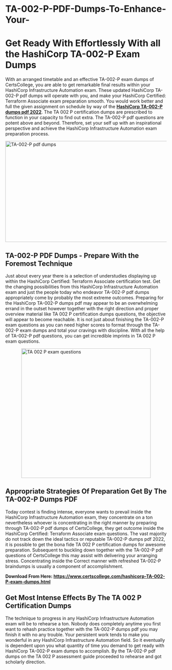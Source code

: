 # TA-002-P-PDF-Dumps-To-Enhance-Your-<h1><strong>Get Ready With Effortlessly With all the HashiCorp TA-002-P Exam Dumps&nbsp;</strong></h1>
<p><span style="font-weight: 400;">With an arranged timetable and an effective  TA-002-P exam dumps of CertsCollege, you are able to get remarkable final results within your HashiCorp Infrastructure Automation exam. These updated HashiCorp TA-002-P pdf dumps will operate with you, and make your HashiCorp Certified: Terraform Associate exam preparation smooth. You would work better and full the given assignment on schedule by way of the <strong><a href="https://www.certscollege.com/hashicorp-TA-002-P-exam-dumps.html">HashiCorp TA-002-P dumps pdf 2022</a></strong>. The TA 002 P certification dumps are prescribed to function in your capacity to find out extra. The  TA-002-P pdf questions are potent above and beyond. Therefore, set your self up with an inspirational perspective and achieve the HashiCorp Infrastructure Automation exam preparation process.&nbsp;</span></p>
<p><span style="font-weight: 400;"><img style="display: block; margin-left: auto; margin-right: auto;" src="https://i.ibb.co/CPDK3ps/Yellow-and-Blue-Initiative-Blog-Banner.png" alt="TA-002-P pdf dumps" width="559" height="315" /></span></p>
<h2><strong>TA-002-P PDF Dumps - Prepare With the Foremost Technique</strong></h2>
<p><span style="font-weight: 400;">Just about every year there is a selection of understudies displaying up within the HashiCorp Certified: Terraform Associate certification test. Get the changing possibilities from this HashiCorp Infrastructure Automation exam and just the people today who endeavor TA-002-P pdf dumps appropriately come by probably the most extreme outcomes. Preparing for the HashiCorp TA-002-P dumps pdf may appear to be an overwhelming errand in the outset however together with the right direction and proper overview material like TA 002 P certification dumps questions, the objective will appear to become reachable. It is not just about finishing the TA-002-P exam questions as you can need higher scores to format through the TA-002-P exam dumps and total your cravings with discipline. With all the help of TA-002-P pdf questions, you can get incredible imprints in TA 002 P exam questions.</span></p>
<p><span style="font-weight: 400;"><a href="https://tinyurl.com/y2kd5svd"><img style="display: block; margin-left: auto; margin-right: auto;" src="https://i.ibb.co/9tMrhdY/Teacher-Appreciation-Invitation.png" alt="TA 002 P exam questions " width="404" height="404" /></a></span></p>
<h2><strong>Appropriate Strategies Of Preparation Get By The TA-002-P Dumps PDF</strong></h2>
<p><span style="font-weight: 400;">Today contest is finding intense, everyone wants to prevail inside the HashiCorp Infrastructure Automation exam, they concentrate on a ton nevertheless whoever is concentrating in the right manner by preparing through TA-002-P pdf dumps of CertsCollege, they get outcome inside the HashiCorp Certified: Terraform Associate exam questions. The vast majority do not track down the ideal tactics or reputable TA-002-P dumps pdf 2022, it is possible to get the bona fide TA 002 P certification dumps for awesome preparation. Subsequent to buckling down together with the  TA-002-P pdf questions of CertsCollege this may assist with delivering your arranging stress. Concentrating inside the Correct manner with refreshed TA-002-P braindumps is usually a component of accomplishment.</span></p>
<p><span style="font-weight: 400;"><strong>Download From Here: <a href="https://www.certscollege.com/hashicorp-TA-002-P-exam-dumps.html">https://www.certscollege.com/hashicorp-TA-002-P-exam-dumps.html</a></strong></span></p>
<h2><strong>Get Most Intense Effects By The TA 002 P Certification Dumps</strong></h2>
<p><span style="font-weight: 400;">The technique to progress in any HashiCorp Infrastructure Automation exam will be to rehearse a ton. Nobody does completely anytime you first want to rehash practice together with the TA-002-P dumps pdf you may finish it with no any trouble. Your persistent work tends to make you wonderful in any HashiCorp Infrastructure Automation field. So it eventually is dependent upon you what quantity of time you demand to get ready with HashiCorp TA-002-P exam dumps to accomplish. By the TA-002-P pdf dumps on the TA 002 P assessment guide proceeded to rehearse and got scholarly direction.</span></p>
